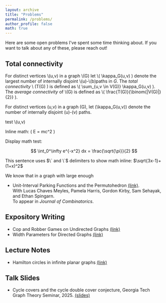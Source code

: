 ```yaml
---
layout: archive
title: "Problems"
permalink: /problems/
author_profile: false
math: true
---
```

Here are some open problems I've spent some time thinking about. If you want to talk about any of these, please reach out!

## Total connectivity
For distinct vertices \\(u,v\) in a graph \\(G\) let \\( \kappa_G(u,v) \) denote the largest number of internally disjoint \\(u\)-\\(b\)paths in $G$. The _total connectivity_ \\ (T(G) \) is defined as \\( \sum_{u,v \in V(G)} \kappa_G(u,v) \). The _average connectivity_ of \\(G\) is defined as \\( \frac{T(G)}{\binom{|V(G)|}{2}} \).

For distinct vertices \(u,v\) in a graph \(G\), let \(\kappa_G(u,v)\) denote the number of internally disjoint \(u\)-\(v\) paths.

test \\(u,v\)

Inline math: \( E = mc^2 \)

Display math test:

$$
\int_0^\infty e^{-x^2} dx = \frac{\sqrt{\pi}}{2}
$$

This sentence uses $\` and \`$ delimiters to show math inline: $`\sqrt{3x-1}+(1+x)^2`$

We know that in a graph with large enough
- Unit-Interval Parking Functions and the Permutohedron [(link)](https://arxiv.org/abs/2305.15554).  
  With Lucas Chaves Meyles, Pamela Harris, Gordon Kirby, Sam Sehayak, and Ethan Spingarn.    
  To appear in _Journal of Combinatorics_.

## Expository Writing
- Cop and Robber Games on Undirected Graphs [(link)](https://drive.google.com/file/d/1G2i42aBxSbr1_dPbb3ouJStTL-OGBYJ2/view?usp=sharing)
- Width Parameters for Directed Graphs [(link)](https://drive.google.com/file/d/1eNWbEzrmlsEzH8yzvoL_DxJDwGA5C8ev/view?usp=sharing)

## Lecture Notes
- Hamilton circles in infinite planar graphs [(link)](https://drive.google.com/file/d/1OSA-sXX8Hyz_0_3o0xvitaItB4t91D7x/view?usp=sharing)


## Talk Slides
- Cycle covers and the cycle double cover conjecture, Georgia Tech Graph Theory Seminar, 2025. [(slides)](https://drive.google.com/file/d/1DxZ21buw9Yx3AhDFzc3jay32zDD9pW0s/view?usp=sharing)

